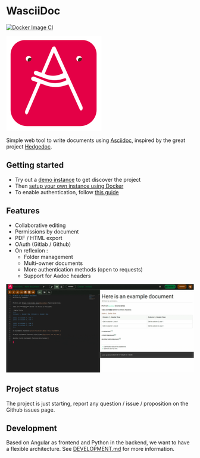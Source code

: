 # WasciiDoc

[![Docker Image CI](https://github.com/Ptchw0rk/WasciiDoc/actions/workflows/build-docker-image.yml/badge.svg)](https://github.com/Ptchw0rk/WasciiDoc/actions/workflows/build-docker-image.yml)

![Logo](docs/images/icon_256.png)

Simple web tool to write documents using [Asciidoc](https://asciidoc.org/), 
inspired by the great project [Hedgedoc](https://github.com/hedgedoc/hedgedoc).

## Getting started

- Try out a [demo instance]() to get discover the project
- Then [setup your own instance using Docker](docs/deploy_with_docker.md)
- To enable authentication, follow [this guide](docs/setup_oauth.md)

## Features

- Collaborative editing
- Permissions by document
- PDF / HTML export
- OAuth (Gitlab / Github)
- On reflexion : 
  - Folder management
  - Multi-owner documents
  - More authentication methods (open to requests)
  - Support for Aadoc headers

![editor_overview.gif](docs/images/editor_overview.gif)

## Project status

The project is just starting, report any question / issue / proposition on the Github
issues page.

## Development

Based on Angular as frontend and Python in the backend, we 
want to have a flexible architecture.
See [DEVELOPMENT.md](docs/DEVELOPMENT.md) for more information.
